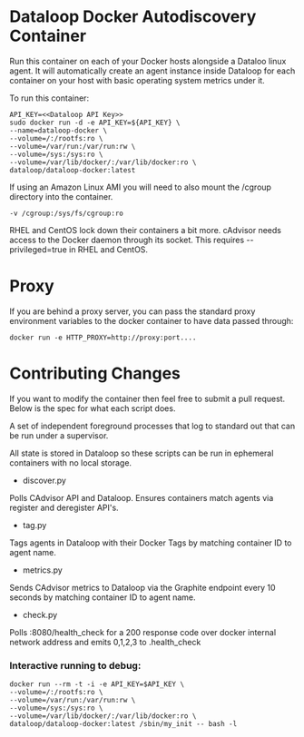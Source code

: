 Dataloop Docker Autodiscovery Container
=======================================

Run this container on each of your Docker hosts alongside a Dataloo linux agent. It will automatically create an agent instance inside Dataloop for each container on your host with basic operating system metrics under it.

To run this container:
```
API_KEY=<<Dataloop API Key>>
sudo docker run -d -e API_KEY=${API_KEY} \
--name=dataloop-docker \
--volume=/:/rootfs:ro \
--volume=/var/run:/var/run:rw \
--volume=/sys:/sys:ro \
--volume=/var/lib/docker/:/var/lib/docker:ro \
dataloop/dataloop-docker:latest
```

If using an Amazon Linux AMI you will need to also mount the /cgroup directory into the container.

```
-v /cgroup:/sys/fs/cgroup:ro
```

RHEL and CentOS lock down their containers a bit more. cAdvisor needs access to the Docker daemon through its socket. This requires --privileged=true in RHEL and CentOS.


Proxy
=====

If you are behind a proxy server, you can pass the standard proxy environment variables to the docker container to have data passed through:

```
docker run -e HTTP_PROXY=http://proxy:port....
```


Contributing Changes
====================

If you want to modify the container then feel free to submit a pull request. Below is the spec for what each script does.

A set of independent foreground processes that log to standard out that can be run under a supervisor.

All state is stored in Dataloop so these scripts can be run in ephemeral containers with no local storage.

- discover.py

Polls CAdvisor API and Dataloop. Ensures containers match agents via register and deregister API's.

- tag.py

Tags agents in Dataloop with their Docker Tags by matching container ID to agent name.

- metrics.py

Sends CAdvisor metrics to Dataloop via the Graphite endpoint every 10 seconds by matching container ID to agent name.

- check.py

Polls :8080/health_check for a 200 response code over docker internal network address and emits 0,1,2,3 to <fingerprint>.health_check 

### Interactive running to debug:
```
docker run --rm -t -i -e API_KEY=$API_KEY \
--volume=/:/rootfs:ro \
--volume=/var/run:/var/run:rw \
--volume=/sys:/sys:ro \
--volume=/var/lib/docker/:/var/lib/docker:ro \
dataloop/dataloop-docker:latest /sbin/my_init -- bash -l
```
